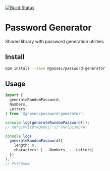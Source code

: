 [![Build Status](https://travis-ci.org/gnosec/password-generator.svg?branch=develop)](https://travis-ci.org/gnosec/password-generator)

# Password Generator

Shared library with password generation utilities

## Install

```bash
npm install --save @gnosec/password-generator
```

## Usage

```typescript
import {
  generateRandomPassword,
  Numbers,
  Letters
} from '@gnosec/password-generator';

console.log(generateRandomPassword());
// XW*g1VVizD*KQ@0Ojj"x3'VHv[p1sKE4H

console.log(
  generateRandomPassword({
    length: 8,
    characters: [...Numbers, ...Letters]
  })
);
// PVf20mBm
```
